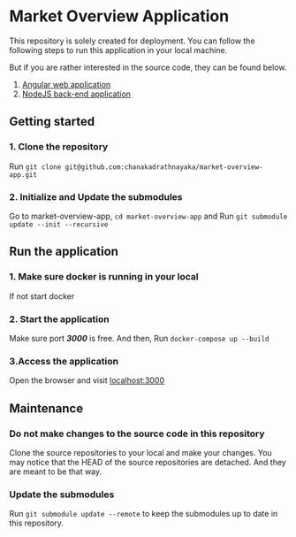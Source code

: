 # Market Overview Application

This repository is solely created for deployment. You can follow the following steps to 
run this application in your local machine.

But if you are rather interested in the source code, they can be found below.
1. [Angular web application](https://github.com/chanakadrathnayaka/market-overview-web)
2. [NodeJS back-end application](https://github.com/chanakadrathnayaka/market-overview)

## Getting started
### 1. Clone the repository
Run `git clone git@github.com:chanakadrathnayaka/market-overview-app.git`

### 2. Initialize and Update the submodules
Go to market-overview-app, `cd market-overview-app` and
Run `git submodule update --init --recursive`

## Run the application
### 1. Make sure docker is running in your local
If not start docker

### 2. Start the application
Make sure port **_3000_** is free. And then, Run `docker-compose up --build`

### 3.Access the application
Open the browser and visit [localhost:3000](http://localhost:3000/)

## Maintenance
### Do not make changes to the source code in this repository
Clone the source repositories to your local and make your changes. 
You may notice that the HEAD of the source repositories are detached. 
And they are meant to be that way.
### Update the submodules
Run `git submodule update --remote` to keep the submodules up to date in this repository.
